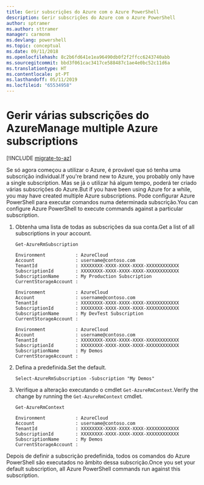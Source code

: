 ```yaml
---
title: Gerir subscrições do Azure com o Azure PowerShell
description: Gerir subscrições do Azure com o Azure PowerShell
author: sptramer
ms.author: sttramer
manager: carmonm
ms.devlang: powershell
ms.topic: conceptual
ms.date: 09/11/2018
ms.openlocfilehash: 8c2b6fd641e1ea96490db0f2f2ffcc6243740abb
ms.sourcegitcommit: bbd3f061cac3417ce588487c1ae4e0bc52c11d6a
ms.translationtype: HT
ms.contentlocale: pt-PT
ms.lasthandoff: 05/11/2019
ms.locfileid: "65534958"
---
```

# <a name="manage-multiple-azure-subscriptions"></a><span data-ttu-id="9e09d-103">Gerir várias subscrições do Azure</span><span class="sxs-lookup"><span data-stu-id="9e09d-103">Manage multiple Azure subscriptions</span></span>

[!INCLUDE [migrate-to-az](../includes/migrate-to-az.md)]

<span data-ttu-id="9e09d-104">Se só agora começou a utilizar o Azure, é provável que só tenha uma subscrição individual.</span><span class="sxs-lookup"><span data-stu-id="9e09d-104">If you're brand new to Azure, you probably only have a single subscription.</span></span> <span data-ttu-id="9e09d-105">Mas se já o utilizar há algum tempo, poderá ter criado várias subscrições do Azure.</span><span class="sxs-lookup"><span data-stu-id="9e09d-105">But if you have been using Azure for a while, you may have created multiple Azure subscriptions.</span></span> <span data-ttu-id="9e09d-106">Pode configurar Azure PowerShell para executar comandos numa determinada subscrição.</span><span class="sxs-lookup"><span data-stu-id="9e09d-106">You can configure Azure PowerShell to execute commands against a particular subscription.</span></span>

1. <span data-ttu-id="9e09d-107">Obtenha uma lista de todas as subscrições da sua conta.</span><span class="sxs-lookup"><span data-stu-id="9e09d-107">Get a list of all subscriptions in your account.</span></span>

    ```azurepowershell-interactive
    Get-AzureRmSubscription
    ```

    ```output
    Environment           : AzureCloud
    Account               : username@contoso.com
    TenantId              : XXXXXXXX-XXXX-XXXX-XXXX-XXXXXXXXXXXX
    SubscriptionId        : XXXXXXXX-XXXX-XXXX-XXXX-XXXXXXXXXXXX
    SubscriptionName      : My Production Subscription
    CurrentStorageAccount :

    Environment           : AzureCloud
    Account               : username@contoso.com
    TenantId              : XXXXXXXX-XXXX-XXXX-XXXX-XXXXXXXXXXXX
    SubscriptionId        : XXXXXXXX-XXXX-XXXX-XXXX-XXXXXXXXXXXX
    SubscriptionName      : My DevTest Subscription
    CurrentStorageAccount :

    Environment           : AzureCloud
    Account               : username@contoso.com
    TenantId              : XXXXXXXX-XXXX-XXXX-XXXX-XXXXXXXXXXXX
    SubscriptionId        : XXXXXXXX-XXXX-XXXX-XXXX-XXXXXXXXXXXX
    SubscriptionName      : My Demos
    CurrentStorageAccount :
    ```

2. <span data-ttu-id="9e09d-108">Defina a predefinida.</span><span class="sxs-lookup"><span data-stu-id="9e09d-108">Set the default.</span></span>

    ```azurepowershell-interactive
    Select-AzureRmSubscription -Subscription "My Demos"
    ```

3. <span data-ttu-id="9e09d-109">Verifique a alteração executando o cmdlet `Get-AzureRmContext`.</span><span class="sxs-lookup"><span data-stu-id="9e09d-109">Verify the change by running the `Get-AzureRmContext` cmdlet.</span></span>

    ```azurepowershell-interactive
    Get-AzureRmContext
    ```

    ```output
    Environment           : AzureCloud
    Account               : username@contoso.com
    TenantId              : XXXXXXXX-XXXX-XXXX-XXXX-XXXXXXXXXXXX
    SubscriptionId        : XXXXXXXX-XXXX-XXXX-XXXX-XXXXXXXXXXXX
    SubscriptionName      : My Demos
    CurrentStorageAccount :
    ```

<span data-ttu-id="9e09d-110">Depois de definir a subscrição predefinida, todos os comandos do Azure PowerShell são executados no âmbito dessa subscrição.</span><span class="sxs-lookup"><span data-stu-id="9e09d-110">Once you set your default subscription, all Azure PowerShell commands run against this subscription.</span></span>
